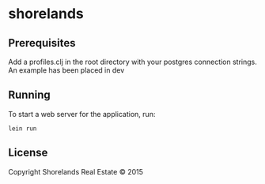 # shorelands

## Prerequisites

Add a profiles.clj in the root directory with your postgres connection strings. An example has been
placed in dev




## Running

To start a web server for the application, run:

    lein run

## License

Copyright Shorelands Real Estate © 2015
